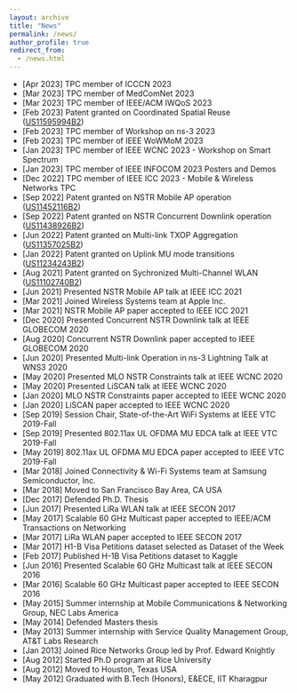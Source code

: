 ```yaml
---
layout: archive
title: "News"
permalink: /news/
author_profile: true
redirect_from: 
  - /news.html
---
```


- [Apr 2023] TPC member of ICCCN 2023
- [Mar 2023] TPC member of MedComNet 2023
- [Mar 2023] TPC member of IEEE/ACM IWQoS 2023
- [Feb 2023] Patent granted on Coordinated Spatial Reuse ([US11595994B2])
- [Feb 2023] TPC member of Workshop on ns-3 2023
- [Feb 2023] TPC member of IEEE WoWMoM 2023
- [Jan 2023] TPC member of IEEE WCNC 2023 - Workshop on Smart Spectrum
- [Jan 2023] TPC member of IEEE INFOCOM 2023 Posters and Demos
- [Dec 2022] TPC member of IEEE ICC 2023 - Mobile & Wireless Networks TPC
- [Sep 2022] Patent granted on NSTR Mobile AP operation ([US11452116B2])
- [Sep 2022] Patent granted on NSTR Concurrent Downlink operation ([US11438926B2])
- [Jun 2022] Patent granted on Multi-link TXOP Aggregation ([US11357025B2]) 
- [Jan 2022] Patent granted on Uplink MU mode transitions ([US11234243B2])
- [Aug 2021] Patent granted on Sychronized Multi-Channel WLAN ([US11102740B2]) 
- [Jun 2021] Presented NSTR Mobile AP talk at IEEE ICC 2021
- [Mar 2021] Joined Wireless Systems team at Apple Inc.
- [Mar 2021] NSTR Mobile AP paper accepted to IEEE ICC 2021
- [Dec 2020] Presented Concurrent NSTR Downlink talk at IEEE GLOBECOM 2020
- [Aug 2020] Concurrent NSTR Downlink paper accepted to IEEE GLOBECOM 2020
- [Jun 2020] Presented Multi-link Operation in ns-3 Lightning Talk at WNS3 2020
- [May 2020] Presented MLO NSTR Constraints talk at IEEE WCNC 2020
- [May 2020] Presented LiSCAN talk at IEEE WCNC 2020
- [Jan 2020] MLO NSTR Constraints paper accepted to IEEE WCNC 2020
- [Jan 2020] LiSCAN paper accepted to IEEE WCNC 2020
- [Sep 2019] Session Chair, State-of-the-Art WiFi Systems at IEEE VTC 2019-Fall
- [Sep 2019] Presented 802.11ax UL OFDMA MU EDCA talk at IEEE VTC 2019-Fall
- [May 2019] 802.11ax UL OFDMA MU EDCA paper accepted to IEEE VTC 2019-Fall
- [Mar 2018] Joined Connectivity & Wi-Fi Systems team at Samsung Semiconductor, Inc.
- [Mar 2018] Moved to San Francisco Bay Area, CA USA
- [Dec 2017] Defended Ph.D. Thesis
- [Jun 2017] Presented LiRa WLAN talk at IEEE SECON 2017
- [May 2017] Scalable 60 GHz Multicast paper accepted to IEEE/ACM Transactions on Networking
- [Mar 2017] LiRa WLAN paper accepted to IEEE SECON 2017
- [Mar 2017] H1-B Visa Petitions dataset selected as Dataset of the Week
- [Feb 2017] Published H-1B Visa Petitions dataset to Kaggle
- [Jun 2016] Presented Scalable 60 GHz Multicast talk at IEEE SECON 2016
- [Mar 2016] Scalable 60 GHz Multicast paper accepted to IEEE SECON 2016
- [May 2015] Summer internship at Mobile Communications & Networking Group, NEC Labs America
- [May 2014] Defended Masters thesis
- [May 2013] Summer internship with Service Quality Management Group, AT&T Labs Research
- [Jan 2013] Joined Rice Networks Group led by Prof. Edward Knightly
- [Aug 2012] Started Ph.D program at Rice University
- [Aug 2012] Moved to Houston, Texas USA
- [May 2012] Graduated with B.Tech (Honors), E&ECE, IIT Kharagpur

[US11452116B2]: https://patents.google.com/patent/US11452116B2/
[US11438926B2]: https://patents.google.com/patent/US11438926B2
[US11357025B2]: https://patents.google.com/patent/US11357025B2/
[US11234243B2]: https://patents.google.com/patent/US11234243B2/
[US11102740B2]: https://patents.google.com/patent/US11102740B2/ 
[US11595994B2]: https://patents.google.com/patent/US11595994B2/